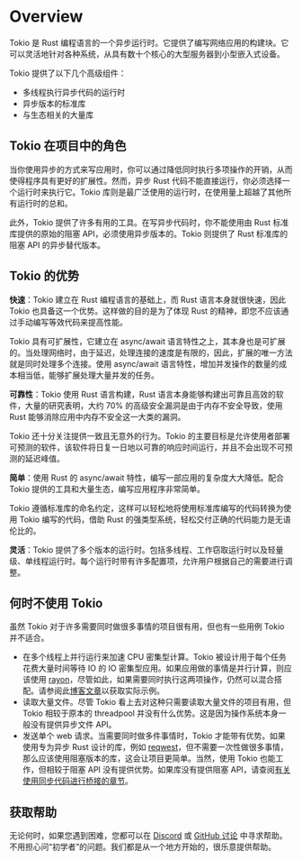 # Overview

Tokio 是 Rust 编程语言的一个异步运行时。它提供了编写网络应用的构建块。它可以灵活地针对各种系统，从具有数十个核心的大型服务器到小型嵌入式设备。

Tokio 提供了以下几个高级组件：

- 多线程执行异步代码的运行时
- 异步版本的标准库
- 与生态相关的大量库

## Tokio 在项目中的角色

当你使用异步的方式来写应用时，你可以通过降低同时执行多项操作的开销，从而使得程序具有更好的扩展性。然而，异步 Rust 代码不能直接运行，你必须选择一个运行时来执行它。Tokio 库则是最广泛使用的运行时，在使用量上超越了其他所有运行时的总和。

此外，Tokio 提供了许多有用的工具。在写异步代码时，你不能使用由 Rust 标准库提供的原始的阻塞 API，必须使用异步版本的。Tokio 则提供了 Rust 标准库的阻塞 API 的异步替代版本。

## Tokio 的优势

**快速**：Tokio 建立在 Rust 编程语言的基础上，而 Rust 语言本身就很快速，因此 Tokio 也具备这一个优势。这样做的目的是为了体现 Rust 的精神，即您不应该通过手动编写等效代码来提高性能。

Tokio 具有可扩展性，它建立在 async/await 语言特性之上，其本身也是可扩展的。当处理网络时，由于延迟，处理连接的速度是有限的，因此，扩展的唯一方法就是同时处理多个连接。使用 async/await 语言特性，增加并发操作的数量的成本相当低，能够扩展处理大量并发的任务。

**可靠性**：Tokio 使用 Rust 语言构建，Rust 语言本身能够构建出可靠且高效的软件，大量的研究表明，大约 70% 的高级安全漏洞是由于内存不安全导致，使用 Rust 能够消除应用中内存不安全这一大类的漏洞。

Tokio 还十分关注提供一致且无意外的行为。Tokio 的主要目标是允许使用者部署可预测的软件，该软件将日复一日地以可靠的响应时间运行，并且不会出现不可预测的延迟峰值。

**简单**：使用 Rust 的 async/await 特性，编写一部应用的复杂度大大降低。配合 Tokio 提供的工具和大量生态，编写应用程序非常简单。

Tokio 遵循标准库的命名约定，这样可以轻松地将使用标准库编写的代码转换为使用 Tokio 编写的代码，借助 Rust 的强类型系统，轻松交付正确的代码能力是无语伦比的。

**灵活**：Tokio 提供了多个版本的运行时。包括多线程、工作窃取运行时以及轻量级、单线程运行时。每个运行时带有许多配置项，允许用户根据自己的需要进行调整。

## 何时不使用 Tokio

虽然 Tokio 对于许多需要同时做很多事情的项目很有用，但也有一些用例 Tokio 并不适合。

- 在多个线程上并行运行来加速 CPU 密集型计算。Tokio 被设计用于每个任务花费大量时间等待 IO 的 IO 密集型应用。如果应用做的事情是并行计算，则应该使用 [rayon](https://docs.rs/rayon/latest/rayon/)，尽管如此，如果需要同时执行这两项操作，仍然可以混合搭配。请参阅此[博客文章](https://ryhl.io/blog/async-what-is-blocking/#the-rayon-crate)以获取实际示例。
- 读取大量文件。尽管 Tokio 看上去对这种只需要读取大量文件的项目有用，但 Tokio 相较于原本的 threadpool 并没有什么优势。这是因为操作系统本身一般没有提供异步文件 API。
- 发送单个 web 请求。当需要同时做多件事情时，Tokio 才能带有优势。如果使用专为异步 Rust 设计的库，例如 [reqwest](https://docs.rs/reqwest/latest/reqwest/)，但不需要一次性做很多事情，那么应该使用阻塞版本的库，这会让项目更简单。当然，使用 Tokio 也能工作，但相较于阻塞 API 没有提供优势。如果库没有提供阻塞 API，请查阅[有关使用同步代码进行桥接的章节](https://tokio.rs/tokio/topics/bridging)。

## 获取帮助

无论何时，如果您遇到困难，您都可以在 [Discord](https://discord.gg/tokio) 或 [GitHub 讨论](https://github.com/tokio-rs/tokio/discussions) 中寻求帮助。不用担心问“初学者”的问题。我们都是从一个地方开始的，很乐意提供帮助。